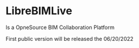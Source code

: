 # LibreBIMLive

Is a OpneSource BIM Collaboration Platform

First public version will be released the 06/20/2022
